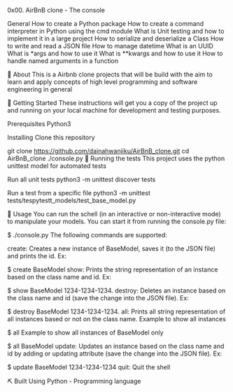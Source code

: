 0x00. AirBnB clone - The console

General
How to create a Python package
How to create a command interpreter in Python using the cmd module
What is Unit testing and how to implement it in a large project
How to serialize and deserialize a Class
How to write and read a JSON file
How to manage datetime
What is an UUID
What is *args and how to use it
What is **kwargs and how to use it
How to handle named arguments in a function



🧐 About
This is a Airbnb clone projects that will be build with the aim to learn and apply concepts of high level programming and software engineering in general

🏁 Getting Started
These instructions will get you a copy of the project up and running on your local machine for development and testing purposes.

Prerequisites
Python3

Installing
Clone this repository

git clone https://github.com/dainahwanjiku/AirBnB_clone.git
cd AirBnB_clone
./console.py
🔧 Running the tests
This project uses the python unittest model for automated tests

Run all unit tests
python3 -m unittest discover tests

Run a test from a specific file
python3 -m unittest tests/tespytestt_models/test_base_model.py

🎈 Usage
You can run the schell (in an interactive or non-interactive mode) to manipulate your models. You can start it from running the console.py file:

$ ./console.py
The following commands are supported:

create:
Creates a new instance of BaseModel, saves it (to the JSON file) and prints the id. Ex:

$ create BaseModel
show:
Prints the string representation of an instance based on the class name and id. Ex:

$ show BaseModel 1234-1234-1234.
destroy:
Deletes an instance based on the class name and id (save the change into the JSON file). Ex:

$ destroy BaseModel 1234-1234-1234.
all:
Prints all string representation of all instances based or not on the class name. Example to show all instances

$ all
Example to show all instances of BaseModel only

$ all BaseModel
update:
Updates an instance based on the class name and id by adding or updating attribute (save the change into the JSON file). Ex:

$ update BaseModel 1234-1234-1234
quit:
Quit the shell

⛏️ Built Using
Python - Programming language
